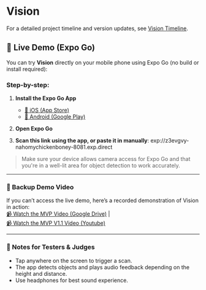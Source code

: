 # Vision

For a detailed project timeline and version updates, see [Vision Timeline](./timeline.md).

## 📱 Live Demo (Expo Go)

You can try **Vision** directly on your mobile phone using Expo Go (no build or install required):

### Step-by-step:

1. **Install the Expo Go App**  
   - [📲 iOS (App Store)](https://apps.apple.com/us/app/expo-go/id982107779)  
   - [📲 Android (Google Play)](https://play.google.com/store/apps/details?id=host.exp.exponent)

2. **Open Expo Go**

3. **Scan this link using the app, or paste it in manually**: exp://z3evgvy-nahomychickenboney-8081.exp.direct


> Make sure your device allows camera access for Expo Go and that you're in a well-lit area for object detection to work accurately.

---

### 🎥 Backup Demo Video  
If you can’t access the live demo, here’s a recorded demonstration of Vision in action:  
[📹 Watch the MVP Video (Google Drive)](https://drive.google.com/drive/u/2/folders/1Xikn3wVwp_KvkbVzWfj6FmeFWxJ9daFt)   |   
[📹 Watch the MVP V1.1 Video (Youtube)](https://www.youtube.com/watch?v=wyxm6U-NnHk)

---

### 🧪 Notes for Testers & Judges
- Tap anywhere on the screen to trigger a scan.
- The app detects objects and plays audio feedback depending on the height and distance.
- Use headphones for best sound experience.



